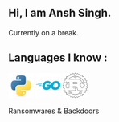 ## Hi, I am Ansh Singh.

Currently on a break.

## Languages I know :
<img src="https://github.com/devicons/devicon/blob/master/icons/python/python-original.svg" alt="c" width="50" height="50"/> <img src="https://github.com/devicons/devicon/blob/master/icons/go/go-original-wordmark.svg" alt="c" width="50" height="50"/> <img 
src="https://github.com/devicons/devicon/blob/master/icons/rust/rust-line.svg" alt="c" width="50" height="50"/> 

Ransomwares & Backdoors
